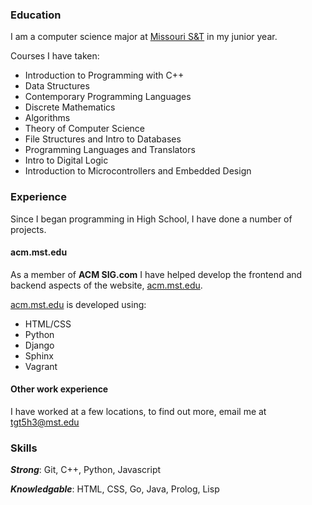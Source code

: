 ### Education
I am a computer science major at [Missouri S&T](https://mst.edu) in my junior year.

Courses I have taken:
- Introduction to Programming with C++
- Data Structures
- Contemporary Programming Languages
- Discrete Mathematics
- Algorithms
- Theory of Computer Science
- File Structures and Intro to Databases
- Programming Languages and Translators
- Intro to Digital Logic
- Introduction to Microcontrollers and Embedded Design



### Experience
Since I began programming in High School, I have done a number of projects.

#### acm.mst.edu
As a member of **ACM SIG.com** I have helped develop the frontend and backend aspects of the website, [acm.mst.edu](https://acm.mst.edu).

[acm.mst.edu](https://acm.mst.edu) is developed using:
- HTML/CSS
- Python
- Django
- Sphinx
- Vagrant

#### Other work experience
I have worked at a few locations, to find out more, email me at [tgt5h3@mst.edu](mailto:tgt5h3@mst.edu)



### Skills
***Strong***: Git, C++, Python, Javascript

***Knowledgable***: HTML, CSS, Go, Java, Prolog, Lisp
